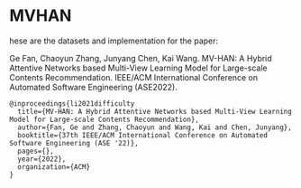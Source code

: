 # MVHAN
hese are the datasets and implementation for the paper:

Ge Fan, Chaoyun Zhang, Junyang Chen, Kai Wang. MV-HAN: A Hybrid Attentive Networks based Multi-View Learning Model for Large-scale Contents Recommendation. IEEE/ACM International Conference on Automated Software Engineering (ASE2022).

```
@inproceedings{li2021difficulty
  title={MV-HAN: A Hybrid Attentive Networks based Multi-View Learning Model for Large-scale Contents Recommendation},
  author={Fan, Ge and Zhang, Chaoyun and Wang, Kai and Chen, Junyang},
  booktitle={37th IEEE/ACM International Conference on Automated Software Engineering (ASE '22)},
  pages={},
  year={2022},
  organization={ACM}
}
```
